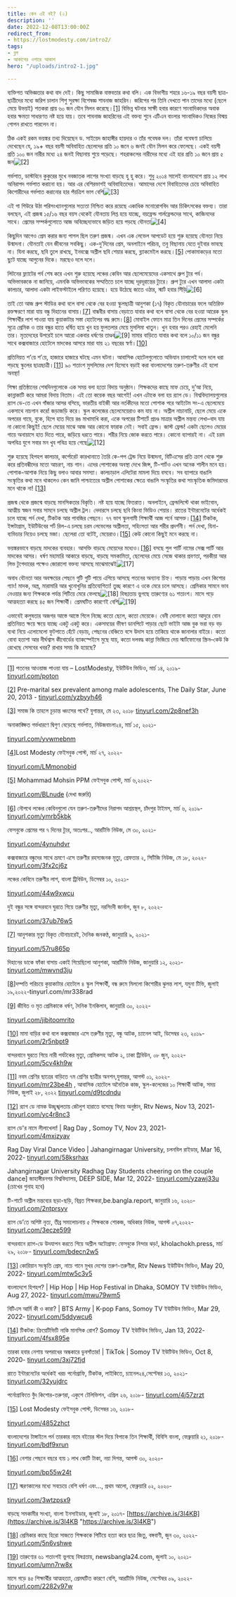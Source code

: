 ```yaml
---
title: কেন এই বই? (২)
description: ''
date: 2022-12-08T13:00:00Z
redirect_from:
- https://lostmodesty.com/intro2/
tags:
- ব্লগ
- আকাশের ওপারে আকাশ
hero: "/uploads/intro2-1.jpg"

---
```

ব্যক্তিগত অভিজ্ঞতার কথা বাদ দেই। কিছু সামাজিক বাস্তবতার কথা বলি। এক বিভাগীয় শহরে ১৬-১৯ বছর বয়সী ছাত্র-ছাত্রীদের মধ্যে জরিপ চালান শিশু সুরক্ষা বিশেষজ্ঞ শাবনাজ জাহরিন। জরিপের পর তিনি দেখতে পান তাদের মধ্যে (ছেলে মেয়ে উভয়ই) শতকরা প্রায় ৬০ জন যৌন মিলন করেছে।[\[1\]](#_ftn1) বিভিন্ন ঘটনার সাক্ষী হবার কারণে সাংবাদিকদের অবাক হবার ক্ষমতা সাধারণত নষ্ট হয়ে যায়। তবে শাবনাজ জাহরিনের এই বক্তব্য শুনে এটিএন বাংলার সাংবাদিকও নিজের বিস্ময় গোপন রাখতে পারলেন না।

ঠিক একই রকম ভয়ঙ্কর তথ্য দিয়েছেন ড. সাইয়েদ জাহাঙ্গীর হায়দার ও তাঁর গবেষক দল। তাঁরা গবেষণা চালিয়ে দেখেছেন যে, ১৯+ বছর বয়সী অবিবাহিত ছেলেদের প্রতি ১০ জনে ৬ জনই যৌন মিলন করে ফেলেছে। একই বয়সী প্রতি ১০০ জন নারীর মধ্যে ২৪ জনই বিছানায় শুয়ে পড়েছে। শহরাঞ্চলের নারীদের মধ্যে এই হার প্রতি ১০ জনে প্রায় ৫ জন![\[2\]](#_ftn2)

গর্ভপাত, ডাস্টবিনে কুকুরের মুখে নবজাতক লাশের সংখ্যা বাড়ছে হু হু করে। শুধু ২০১৪ সালেই বাংলাদেশে প্রায় ১২ লাখ অনিরাপদ গর্ভপাত করানো হয়। আর এর বেশিরভাগই অবিবাহিতদের। আমাদের দেশে বিবাহিতদের চেয়ে অবিবাহিত কিশোরীদের গর্ভপাত করানোর হার পঁয়ত্রিশ ভাগ বেশি![\[3\]](#_ftn3)

এই গা শিউরে উঠা পরিসংখ্যানগুলোর সত্যতা নিশ্চিত করে রয়েছে একাধিক মনোরোগবিদ আর চিকিৎসকের বক্তব্য। তারা বলছেন, এই প্রজন্ম ১৫/১৬ বছর বয়স থেকেই যৌনতায় লিপ্ত হয়ে যাচ্ছে, বয়ফ্রেন্ড গার্লফ্রেন্ডদের সাথে, কাজিনদের সাথে। প্রেমের সম্পর্কগুলোতে আজ অবিচ্ছেদ্যভাবে জড়িত হয়ে পড়ছে যৌনতা![\[4\]](#_ftn4)

কিছুদিন আগেও প্রেম করার জন্য পাগল ছিল তরুণ প্রজন্ম। এখন এক লেভেল আপডেট হয়ে শুরু হয়েছে যৌনতা নিয়ে উন্মাদনা। যৌনতাই যেন জীবনের সবকিছু। এক-দু’দিনের প্রেম, অনলাইনে পরিচয়, তবু বিছানায় যেতে দুইবার ভাবছে না। যিনা করছে, ছবি তুলে রাখছে, ইনবক্সে অশ্লীল ছবি শেয়ার করছে, ব্ল্যাকমেইল করছে।[\[5\]](#_ftn5) পোকামাকড়ের মতো ছুটে যাচ্ছে আগুনের দিকে। মরছেও দলে দলে।

লিটনের ফ্ল্যাটের পর্ব শেষ করে এখন শুরু হয়েছে লঞ্চের কেবিন আর ছেলেমেয়েদের একসাথে গ্রুপ ট্যুর পর্ব। অভিভাবককে না জানিয়ে, এমনকি অভিভাবকের সম্মতিতে চলে যাচ্ছে দূরদূরান্তের ট্যুরে। গ্রুপ ট্যুর এখন আলাদা একটা কালচার, আলাদা একটা লাইফস্টাইলে পরিণত হয়েছে। হয়ে উঠেছে জাতে ওঠার, স্মার্ট হবার সিঁড়ি![\[6\]](#_ftn6)

তাই তো আজ গ্রুপ স্টাডির কথা বলে বাসা থেকে বের হওয়া স্কুলছাত্রী আনুশকা (১৭) বিকৃত যৌনাচারের ফলে অতিরিক্ত রক্তক্ষরণে মারা যায় বন্ধু দিহানের বাসায়।[\[7\]](#_ftn7) বান্ধবীর বাসায় বেড়াতে যাবার কথা বলে বাসা থেকে বের হওয়া আরেক স্কুল শিক্ষার্থীর লাশ পাওয়া যায় কুয়াকাটার সস্তা হোটেলের বদ্ধ রুমে।[\[8\]](#_ftn8) মোবাইল ফোনে মাত্র তিন দিনের প্রেমের সম্পর্কের সূত্রে প্রেমিক ও তার বন্ধুর হাতে ধর্ষিত হয়ে খুন হয় ফুলতলার মেয়ে মুসলিমা খাতুন। খুন হবার পরও রেহাই মেলেনি তার। মৃতদেহের উপরেই চলে আরো একবার ধর্ষণের তাণ্ডব![\[9\]](#_ftn9) মামার বাড়িতে যাবার কথা বলে ১০/১১ জন বন্ধুর সাথে কক্সবাজারে হোটেলে মাদকের আসরে মারা যায় ২১ বছরের স্বর্ণা।[\[10\]](#_ftn10)

প্রতিনিয়ত শ’য়ে শ’য়ে, হাজারে হাজারে ঘটছে এমন ঘটনা। আবাসিক হোটেলগুলোতে অভিযান চালালেই দলে দলে ধরা পড়ছে স্কুলের ছাত্রছাত্রী।[\[11\]](#_ftn11) ৯০ শতাংশ মুসলিমের দেশ হিসেবে বড়াই করা বাংলাদেশের তরুণ-তরুণীর এই হলো অবস্থা!

শিক্ষা প্রতিষ্ঠানের শেষদিনগুলোকে এক সময় বলা হতো বিদায় অনুষ্ঠান। শিক্ষকদের কাছে মাফ চেয়ে, দু’আ নিয়ে, কান্নাকাটি করে আমরা বিদায় নিতাম। এই তো কয়েক বছর আগেই! এখন এটাকে বলা হয় র‍্যাগ ডে। বিশ্ববিদ্যালয়গুলোর র‍্যাগ ডে-তে এখন গাঁজার আসর বসিয়ে, ভারতীয় বাইজী আর নর্তকীদের মতো পোশাক পরে আইটেম সং-এ ছেলেমেয়ে একসাথে নাচগান করে! জড়াজড়ি করে। স্কুল কলেজের ছেলেমেয়েরাও কম যায় না। অশ্লীল নাচানাচি, ছেলে মেয়ে একে অপরের গায়ে, বুকে, হিপে হাত দিয়ে রঙ মাখামাখি করা, একে অপরের টিশার্টে প্রচণ্ড মাত্রার অশ্লীল মন্তব্য লেখা–বাদ যায় না কোনো কিছুই! ছেলে মেয়ের মাঝে আজ আর কোনো ফারাক নেই। সবাই ফ্রেন্ড। জাস্ট ফ্রেন্ড! একটা ছেলেও মেয়ের গায়ে অনায়াসে হাত দিতে পারে, জড়িয়ে ধরতে পারে। শরীর নিয়ে জোক করতে পারে। কোনো ব্যাপারই না। এই চরম অপবিত্র যুগে সবার মন খুব পবিত্র হয়ে গেছে![\[12\]](#_ftn12)

শুরু হয়েছে হিপহপ কালচার, কর্পোরেট কারখানাতে তৈরি কে-পপ ট্রেন্ড নিয়ে উন্মাদনা, বিটিএসের প্রতি ক্রাশ থেকে শুরু করে প্রতিবন্ধীদের মতো আচরণ, নাচ গান। এদের পোশাকের অবস্থা দেখে জিন্স, টি-শার্টও এখন অনেক শালীন মনে হয়। পোশাক-আশাক নিয়ে কিছু বলাও আবার সমস্যা। কালচাড়াল এলিটেরা মামলা দিয়ে বসবে। সব ব্যাপারে বাঙালি সংস্কৃতির কথা মনে থাকলেও কেন জানি পাশ্চাত্যের অশ্লীল পোশাকের ক্ষেত্রে বাঙালি সংস্কৃতির কথা সাংস্কৃতিক জমিদারদের মনে থাকে না! [\[13\]](#_ftn13)

প্রজন্ম থেকে প্রজন্মে বাড়ছে মানসিকতার বিকৃতি। নষ্ট হয়ে যাচ্ছে ফিতরাত। অনলাইনে, ফ্রেন্ডলিস্টে থাকা ভাইবোন, আত্মীয় স্বজন সবার সামনে চলছে অশ্লীল ট্রল। দেদারসে চলছে ছবি কিংবা ভিডিও শেয়ার। রাতের ইন্টারনেটের অর্ধেকই চলে যাচ্ছে পর্ন দেখা, টিকটক আর পাবজির পেছনে। ৭৭ ভাগ স্কুলগামী শিক্ষার্থী আজ পর্নে আসক্ত।[\[14\]](#_ftn14) টিকটক, ইন্সটাগ্রাম, ইউটিউবের শর্ট রিল-এ চলছে চরম লেভেলের অশ্লীলতা, সহিংসতা আর শরীর প্রদর্শনী। পর্ন দেখা, যিনা-ব্যভিচার নিয়েও চলছে মজা। ছেলেরা তো বটেই, মেয়েরাও।[\[15\]](#_ftn15) কেউ কোনো কিছুই মনে করছে না।

ভয়ঙ্করভাবে বাড়ছে মাদকের ব্যবহার। আসক্তি বাড়ছে মেয়েদের মধ্যেও।[\[16\]](#_ftn16) বসছে পুল পার্টি নামের সেক্স পার্টি আর মাদকের আসর। ধর্ষণ মহামারি আকারে বাড়ছে, বাড়ছে সমকামিতা, ছেলেদের মেয়ে সেজে থাকার প্রবণতা, পরকীয়া আর লিভ টুগেদারের পক্ষেও জোরালো বক্তব্য আসছে মাঝেমাঝেই![\[17\]](#_ftn17)

অবাধ যৌনতা আর অবক্ষয়ের পেছনে গুটি গুটি পায়ে এগিয়ে আসছে পতনের অন্যান্য চিহ্ন। পাড়ায় পাড়ায় এখন কিশোর গ্যাং! মাদক, অস্ত্র, মারামারি আর খুনোখুনির প্রতিযোগিতা! তুচ্ছ কারণে এ ওকে মেরে চলে আসছে। প্রেমিকার সামনে ভাব নেওয়ার জন্য শিক্ষককে পর্যন্ত পিটিয়ে মেরে ফেলছে![\[18\]](#_ftn18) বিষণ্ণতায় ভুগছে তারুণ্যের ৬১ শতাংশ। মাসে গড়ে আত্মহত্যা করছে ৪৫ জন শিক্ষার্থী। প্রেমঘটিত কারণেই বেশি![\[19\]](#_ftn19)

এভাবেই কলুষতার অজগর আস্তে আস্তে গিলে নিচ্ছে কতো ছেলে, কতো মেয়েকে। বেনী দোলানো কতো আদুরে বোন প্রতিনিয়ত ক্ষয়ে ক্ষয়ে যাচ্ছে একটু একটু করে। একসময়ের ভীষণ ডানপিটে পাড়ার ছোট ভাইটা আজ বুক ভরা বড় বড় ব্যথা নিয়ে এলোমেলো ফুটপাতে হেঁটে বেড়ায়, পেছনের বেঞ্চিতে বসে উদাস হয়ে তাকিয়ে থাকে জানালার বাইরে। কতো বোবা হতাশা আর দীর্ঘশ্বাস কীবোর্ডের ব্যাকস্পেইসে মুছে যায়, কতো দলবদ্ধ কান্না ভিজিয়ে দেয় স্মার্টফোনের স্ক্রিন–কেউ কি রেখেছে সেসবের খবর? রাখার সময় কি হয়েছে?

***

[\[1\]](#_ftnref1) পতনের আওয়াজ পাওয়া যায় – LostModesty, ইউটিউব ভিডিও, মার্চ ১৪, ২০১৯- [tinyurl.com/poton](https://tinyurl.com/poton)

[\[2\]](#_ftnref2) Pre-marital sex prevalent among male adolescents, The Daily Star, June 20, 2013 - [tinyurl.com/yzbyyh46](https://tinyurl.com/yzbyyh46)

[\[3\]](#_ftnref3) সমাজ কি তাহলে চূড়ান্ত ধ্বংসের পথে? যুগান্তর, মে ২৩, ২০১৮ [tinyurl.com/2p8nef3h](https://tinyurl.com/2p8nef3h)

অনাকাঙ্ক্ষিত গর্ভধারণে দ্বিগুণ বেড়েছে গর্ভপাত, নিউজবাংলা২৪, মার্চ ১৫, ২০২১-

[tinyurl.com/yvwmebnm](https://tinyurl.com/yvwmebnm)

[\[4\]](#_ftnref4)Lost Modesty ফেইসবুক পোস্ট, মার্চ ২৭, ২০২২-

[tinyurl.com/LMmonobid](https://tinyurl.com/LMmonobid)

[\[5\]](#_ftnref5) Mohammad Mohsin PPM ফেইসবুক পোস্ট, মার্চ ৬,২০২২-

[tinyurl.com/BLnude](https://tinyurl.com/BLnude) (দেখা জরুরি)

[\[6\]](#_ftnref6) নৌপথে লঞ্চের কেবিনগুলো যেন তরুণ-তরুণীদের নিরাপদ আশ্রয়স্থল, চাঁদপুর টাইমস, মার্চ ৬, ২০১৯- [tinyurl.com/ymrb5kbk](https://tinyurl.com/ymrb5kbk)

ফেসবুকে প্রেমের পর ৭ দিনের ট্যুর, অতঃপর.., আরটিভি নিউজ, মে ৩০, ২০২১-

[tinyurl.com/4ynuhdvr](https://tinyurl.com/4ynuhdvr)

কক্সবাজারে বন্ধুদের সাথে ভ্রমণে এসে তরুণীর রহস্যজনক মৃত্যু, গ্রেফতার ২, সিটিজি নিউজ, মে ১৮, ২০২২- [tinyurl.com/3fx2cj6z](https://tinyurl.com/3fx2cj6z)

লঞ্চের কেবিনে তরুণীর লাশ, বাংলা ট্রিবিউন, ডিসেম্বর ১০, ২০২১-

[tinyurl.com/44w9xwcu](https://tinyurl.com/44w9xwcu)

দুই বন্ধুর সঙ্গে বান্দরবনে ঘুরতে গিয়ে তরুণীর মৃত্যু, নরসিংদী জার্নাল, জুন ৮, ২০২২-

[tinyurl.com/37ub76w5](https://tinyurl.com/37ub76w5)

[\[7\]](#_ftnref7) আনুশকার মৃত্যু বিকৃত যৌনাচারেই, দৈনিক জনকণ্ঠ, জানুয়ারি ৯, ২০২১-

[tinyurl.com/57ru865p](https://tinyurl.com/57ru865p)

দিহানের ডাকে ফাঁকা বাসায় একাই গিয়েছিলো আনুশকা, আরটিভি নিউজ, জানুয়ারি ১২, ২০২১- [tinyurl.com/mwvnd3ju](https://tinyurl.com/mwvnd3ju)

[\[8\]](#_ftnref8)দম্পতি পরিচয়ে কুয়াকাটার হোটেলে ৪ স্কুল শিক্ষার্থী, বন্ধ রুমে মিললো কিশোরীর ঝুলন্ত লাশ, যমুনা টিভি, জুলাই ১৯,২০২২-tinyurl.com/mr338rad

[\[9\]](#_ftnref9) জীবিত ও মৃত প্রেমিকাকে ধর্ষণ, দৈনিক ইনকিলাব, জানুয়ারি ৩০, ২০২২-

[tinyurl.com/jibitoomrito](https://tinyurl.com/jibitoomrito)

[\[10\]](#_ftnref10) মামা বাড়ির কথা বলে কক্সবাজার এসে তরুণীর মৃত্যু, বন্ধু আটক, চ্যানেল আই, ডিসেম্বর ২৩, ২০১৯- [tinyurl.com/2r5nbpt9](https://tinyurl.com/2r5nbpt9)

বান্দরবানে ঘুরতে গিয়ে নারী পর্যটকের মৃত্যু, প্রেমিকসহ আটক ২, ঢাকা ট্রিবিউন, ০৮ জুন, ২০২২- [tinyurl.com/5cv4kh9w](https://tinyurl.com/5cv4kh9w)

[\[11\]](#_ftnref11) নবম শ্রেণির ছাত্রের বাড়িতে ৭ম শ্রেণির ছাত্রীর অনশন,যুগান্তর, আগস্ট ০১, ২০২২- [tinyurl.com/mr23be4h](https://tinyurl.com/mr23be4h) , আবাসিক হোটেলে অনৈতিক কাজ, স্কুল-কলেজের ১০ শিক্ষার্থী আটক, সময় নিউজ, জুলাই ২৮, ২০২২ [tinyurl.com/d9tcdndu](https://tinyurl.com/d9tcdndu)

[\[12\]](#_ftnref12) র‍্যাগ ডে নামক উচ্ছৃঙ্খলতায় জৌলুশ হারাতে বসেছে বিদায় অনুষ্ঠান, Rtv News, Nov 13, 2021- [tinyurl.com/yc4r8nc3](https://tinyurl.com/yc4r8nc3)

র‍্যাগ ডে'র নামে লীলাখেলা! | Rag Day , Somoy TV, Nov 23, 2021- [tinyurl.com/4mxjzyav](https://tinyurl.com/4mxjzyav)

Rag Day Viral Dance Video | Jahangirnagar University, চলনবিল রাইডার, Mar 16, 2022- [tinyurl.com/58ksrhax](https://tinyurl.com/58ksrhax)

Jahangirnagar University Radhag Day Students cheering on the couple dance\] জাহাঙ্গীরনগর বিশ্ববিদ্যালয়, DEEP SIDE, Mar 12, 2022- [tinyurl.com/yzawj33u](https://tinyurl.com/yzawj33u) (চোখের গুনাহ হবে)

টি-শার্টে অশ্লীল মন্তব্যের ছড়া-ছড়ি, বিব্রত শিক্ষকরা,be.bangla.report, জানুয়ারি ১৬, ২০২০- [tinyurl.com/2ntprsyv](https://tinyurl.com/2ntprsyv)

র‌্যাগ ডে’তে অশিষ্ট নৃত্য, তীব্র সমালোচনায় ৫ শিক্ষককে শোকজ, অধিকার নিউজ, আগস্ট ০৭,২০২২- [tinyurl.com/3ecze599](https://tinyurl.com/3ecze599)

বান্দরবানে র‌্যাগ-ডে উদযাপন করতে গিয়ে অশ্লীল অটোগ্রাফ: ফেসবুকে নিন্দার ঝড়!, kholachokh.press, মার্চ ২৯, ২০১৮- [tinyurl.com/bdecn2w5](https://tinyurl.com/bdecn2w5)

[\[13\]](#_ftnref13) কোরিয়ান সংস্কৃতি প্রেম, নাচে গানে মুখর দেশের তরুণ-তরুণীরা, Rtv News ইউটিউব ভিডিও, May 20, 2022- [tinyurl.com/mtw5c3v5](https://tinyurl.com/mtw5c3v5)

বাংলাদেশে হিপহপ? | Hip Hop | Hip Hop Festival in Dhaka, SOMOY TV ইউটিউব ভিডিও, Aug 27, 2022- [tinyurl.com/mwu79wm5](https://tinyurl.com/mwu79wm5)

বিটিএস আর্মি কী ও কারা? | BTS Army | K-pop Fans, Somoy TV ইউটিউব ভিডিও, Mar 29, 2022- [tinyurl.com/5ddywcu6](https://tinyurl.com/5ddywcu6)

[\[14\]](#_ftnref14) টিকটক: ক্রিয়েটিভিটি নাকি মানসিক রোগ? Somoy TV ইউটিউব ভিডিও, Jan 13, 2022- [tinyurl.com/4fsx895e](https://tinyurl.com/4fsx895e)

তারকা হবার নেশায় অপরাধের অন্ধকারে ডুবসাঁতার! | TikTok | Somoy TV ইউটিউব ভিডিও, Oct 8, 2020- [tinyurl.com/3xj72fjd](https://tinyurl.com/3xj72fjd)

রাতে ইন্টারনেটের অর্ধেকই খরচ পর্নোগ্রাফি, টিকটক, লাইকিতে, চ্যানেল২৪,সেপ্টেম্বর ১৩, ২০২১- [tinyurl.com/32yujdrc](https://tinyurl.com/32yujdrc)

পর্নোগ্রাফিতে বুঁদ কিশোর-তরুণরা, একুশে টেলিভিশন, এপ্রিল ২৬, ২০১৮- [tinyurl.com/4j57zrzt](https://tinyurl.com/4j57zrzt)

[\[15\]](#_ftnref15) Lost Modesty ফেইসবুক পোস্ট, ডিসেম্বর ১৬, ২০১৮-

[tinyurl.com/4852zhct](https://tinyurl.com/4852zhct)

বাংলাদেশের টাঙ্গাইলে পর্ন তারকার নামে বইয়ের স্টল দিয়ে বিপাকে তিন শিক্ষার্থী, বিবিসি বাংলা, ফেব্রুয়ারি ২১, ২০১৮- [tinyurl.com/bdf9xrun](https://tinyurl.com/bdf9xrun)

[\[16\]](#_ftnref16) নেশার পেছনে বছরে ব্যয় ১ লাখ কোটি টাকা, নয়া দিগন্ত, আগস্ট ৩০, ২০২০-

[tinyurl.com/bp55w24t](https://tinyurl.com/bp55w24t)

[\[17\]](#_ftnref17) স্মরণকালের মধ্যে সবচেয়ে বেশি ধর্ষণ এবং..., প্রথম আলো, ফেব্রুয়ারি ০২, ২০২০-

[tinyurl.com/3wtzpsx9](https://tinyurl.com/3wtzpsx9)

বাড়ছে সমকামীর সংখ্যা, বাংলা ইনসাইডার, জুলাই ১৮, ২০১৭- [https://archive.is/3I4KB](https://archive.is/3I4KB "https://archive.is/3I4KB")

[\[18\]](#_ftnref18) প্রেমিকার কাছে হিরো সাজতে শিক্ষককে পিটিয়ে হত্যা করে ছাত্র জিতু, বঙ্গবাণী, জুন ৩০, ২০২২- [tinyurl.com/5n6vshwe](https://tinyurl.com/5n6vshwe)

[\[19\]](#_ftnref19) তারুণ্যের ৬১ শতাংশই ভুগছে বিষণ্নতায়, newsbangla24.com, জুলাই ১০, ২০২১-[tinyurl.com/umn7rw8x](https://tinyurl.com/umn7rw8x)

মাসে গড়ে ৪৫ শিক্ষার্থীর আত্মহত্যা, প্রেমঘটিত কারণে বেশি, আরটিভি নিউজ, সেপ্টেম্বর ০৯, ২০২২- [tinyurl.com/2282v97w](https://tinyurl.com/2282v97w)
